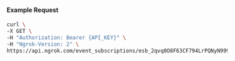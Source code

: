 <!-- Code generated for API Clients. DO NOT EDIT. -->

#### Example Request

```bash
curl \
-X GET \
-H "Authorization: Bearer {API_KEY}" \
-H "Ngrok-Version: 2" \
https://api.ngrok.com/event_subscriptions/esb_2qvq0O8F63CF794LrPQNyN999h8/sources/ip_policy_updated.v0
```
